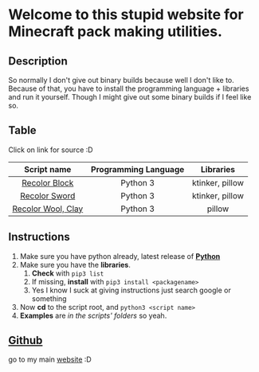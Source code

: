 # Welcome to this stupid website for Minecraft pack making utilities.

## Description

So normally I don't give out binary builds because well I don't like to. Because of that, you have to install the programming language + libraries and run it yourself. Though I might give out some binary builds if I feel like so. 

## Table

Click on link for source :D

| Script name | Programming Language | Libraries |
| :---: | :---: | :---: |
| [Recolor Block](../RecolorBlock/RecolorBlock.py) | Python 3 | ktinker, pillow |
| [Recolor Sword](../RecolorSword/RecolorSword.py) | Python 3 | ktinker, pillow |
| [Recolor Wool, Clay](../RecolorWool/RecolorWool.py) | Python 3 | pillow |

## Instructions

1. Make sure you have python already, latest release of **[Python](https://www.python.org/downloads/)**
2. Make sure you have the **libraries**.
   1. **Check** with `pip3 list`
   2. If missing, **install** with `pip3 install <packagename>`
   3. Yes I know I suck at giving instructions just search google or something
3. Now **cd** to the script root, and `python3 <script name>`
4. **Examples** are *in the scripts' folders* so yeah.

## [Github](https://github.com/banhmikepxucxich/mc-pack-utils)

go to my main [website](https://banhmikepxucxich.github.io) :D